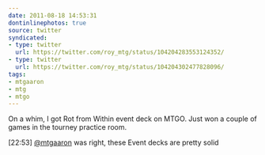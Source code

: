 ```yaml
---
date: 2011-08-18 14:53:31
dontinlinephotos: true
source: twitter
syndicated:
- type: twitter
  url: https://twitter.com/roy_mtg/status/104204283553124352/
- type: twitter
  url: https://twitter.com/roy_mtg/status/104204302477828096/
tags:
- mtgaaron
- mtg
- mtgo
---
```


On a whim, I got Rot from Within event deck on MTGO. Just won a couple of games in the tourney practice room.

<time>[22:53]</time> [@mtgaaron](https://twitter.com/mtgaaron/) was right, these Event decks are pretty solid
